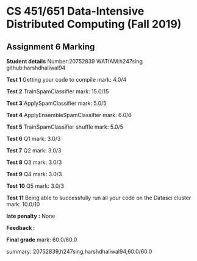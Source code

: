 # CS 451/651 Data-Intensive Distributed Computing (Fall 2019)
## Assignment 6 Marking

**Student details**
Number:20752839
WATIAM:h247sing
github:harshdhaliwal94

**Test 1** Getting your code to compile mark: 4.0/4

**Test 2** TrainSpamClassifier mark: 15.0/15

**Test 3** ApplySpamClassifier mark: 5.0/5

**Test 4** ApplyEnsembleSpamClassifier mark: 6.0/6

**Test 5** TrainSpamClassifier shuffle mark: 5.0/5

**Test 6** Q1 mark: 3.0/3

**Test 7** Q2 mark: 3.0/3

**Test 8** Q3 mark: 3.0/3

**Test 9** Q4 mark: 3.0/3

**Test 10** Q5 mark: 3.0/3

**Test 11** Being able to successfully run all your code on the Datasci cluster mark: 10.0/10

**late penalty :** None

**Feedback :** 

**Final grade**
mark: 60.0/60.0

summary: 20752839,h247sing,harshdhaliwal94,60.0/60.0